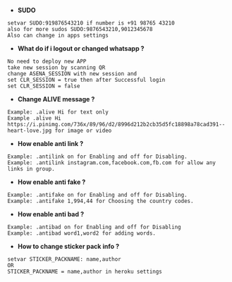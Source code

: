 * **SUDO**<br>
```
setvar SUDO:919876543210 if number is +91 98765 43210 
also for more sudos SUDO:9876543210,9012345678
Also can change in apps settings
```
* **What do if i logout or changed whatsapp ?**<br>
```
No need to deploy new APP 
take new session by scanning QR
change ASENA_SESSION with new session and
set CLR_SESSION = true then after Successful login
set CLR_SESSION = false
```
* **Change ALIVE message ?**<br>
```
Example: .alive Hi for text only
Example .alive Hi https://i.pinimg.com/736x/89/96/d2/8996d212b2cb35d5fc18898a78cad391--heart-love.jpg for image or video
```
* **How enable anti link ?**<br>
```
Example: .antilink on for Enabling and off for Disabling.
Example: .antilink instagram.com,facebook.com,fb.com for allow any links in group.
```
* **How enable anti fake ?**<br>
```
Example: .antifake on for Enabling and off for Disabling.
Example: .antifake 1,994,44 for Choosing the country codes.
```
* **How enable anti bad ?**<br>
```
Example: .antibad on for Enabling and off for Disabling
Example: .antibad word1,word2 for adding words.
```
* **How to change sticker pack info ?**<br>
```
setvar STICKER_PACKNAME: name,author
OR
STICKER_PACKNAME = name,author in heroku settings
```